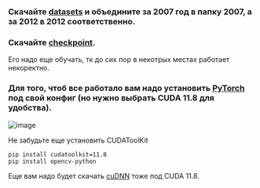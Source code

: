 ### Скачайте [datasets](https://mega.nz/folder/h19QhRIC#0ifeKKQ0aWzNrN0NJJVhJw) и объедините за 2007 год в папку 2007, а за 2012 в 2012 соответственно.

### Скачайте [checkpoint](https://mega.nz/file/x09iGLYB#U-nxmoh4-x5K2Ftq-XKjB1WwgW8fS1fynjSDcWjkU88). 
Его надо еще обучать, тк до сих пор в некотрых местах работает некоректно.

### Для того, чтоб все работало вам надо установить [PyTorch](https://pytorch.org/get-started/locally/) под свой конфиг (но нужно выбрать CUDA 11.8 для удобства).

![image](https://github.com/NoonLicht/base/assets/121355541/25a12112-f2ff-4df9-9e87-d90d94e61ad7)

Не забудьте еще установить CUDAToolKit 
```
pip install cudatoolkit=11.8
pip install opencv-python
```
Еще вам надо будет скачать [cuDNN](https://developer.nvidia.com/cudnn) тоже под CUDA 11.8.
